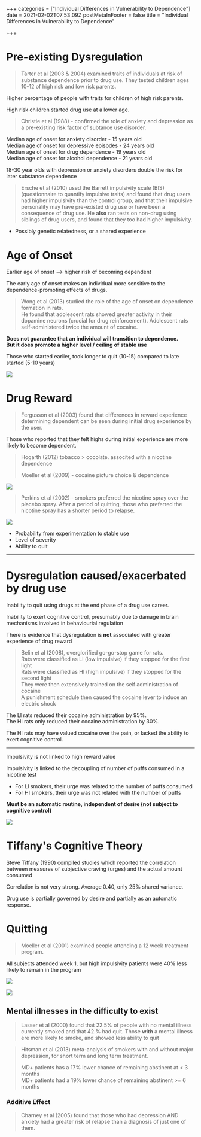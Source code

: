 +++
categories = ["Individual Differences in Vulnerability to Dependence"]
date = 2021-02-02T07:53:09Z
postMetaInFooter = false
title = "Individual Differences in Vulnerability to Dependence"

+++
# Pre-existing Dysregulation

> Tarter et al (2003 & 2004) examined traits of individuals at risk of substance dependence prior to drug use. They tested children ages 10-12 of high risk and low risk parents.

Higher percentage of people with traits for children of high risk parents.

High risk children started drug use at a lower age.

> Christie et al (1988) - confirmed the role of anxiety and depression as a pre-existing risk factor of subtance use disorder.

Median age of onset for anxiety disorder - 15 years old  
Median age of onset for depressive episodes - 24 years old  
Median age of onset for drug dependence - 19 years old  
Median age of onset for alcohol dependence - 21 years old

18-30 year olds with depression or anxiety disorders double the risk for later substance dependence

> Ersche et al (2010) used the Barrett impulsivity scale (BIS) (questionnaire to quantify impulsive traits) and found that drug users had higher impulsivity than the control group, and that their impulsive personality may have pre-existed drug use or have been a consequence of drug use. He **also** ran tests on non-drug using siblings of drug users, and found that they too had higher impulsivity.

* Possibly genetic relatedness, or a shared experience 

# Age of Onset

Earlier age of onset --> higher risk of becoming dependent

The early age of onset makes an individual more sensitive to the dependence-promoting effects of drugs.

> Wong et al (2013) studied the role of the age of onset on dependence formation in rats.  
> He found that adolescent rats showed greater activity in their dopamine neurons (crucial for drug reinforcement). Adolescent rats self-administered twice the amount of cocaine.

**Does not guarantee that an individual will transition to dependence.  
But it does promote a higher level / ceiling of stable use**

Those who started earlier, took longer to quit (10-15) compared to late started (5-10 years)

![](/uploads/snipaste_2021-02-02_19-19-13.png)

# Drug Reward

> Fergusson et al (2003) found that differences in reward experience determining dependent can be seen during initial drug experience by the user.

Those who reported that they felt highs during initial experience are more likely to become dependent.

> Hogarth (2012) tobacco > cocolate. associted with a nicotine dependence
>
> Moeller et al (2009) - cocaine picture choice & dependence

![](/uploads/snipaste_2021-02-02_19-21-46.png)

> Perkins et al (2002) - smokers preferred the nicotine spray over the placebo spray. After a period of quitting, those who preferred the nicotine spray has a shorter period to relapse.

![](/uploads/snipaste_2021-02-02_19-23-08.png)

* Probability from experimentation to stable use
* Level of severity
* Ability to quit 

***

# Dysregulation caused/exacerbated by drug use

Inability to quit using drugs at the end phase of a drug use career.

Inability to exert cognitive control, presumably due to damage in brain mechanisms involved in behaviourial regulation

There is evidence that dysregulation is **not** associated with greater experience of drug reward

> Belin et al (2008), overglorified go-go-stop game for rats.  
> Rats were classified as LI (low impulsive) if they stopped for the first light  
> Rats were classified as HI (high impulsive) if they stopped for the second light  
> They were then extensively trained on the self administration of cocaine  
> A punishment schedule then caused the cocaine lever to induce an electric shock

The LI rats reduced their cocaine administration by 95%.  
The HI rats only reduced their cocaine administration by 30%.

The HI rats may have valued cocaine over the pain, or lacked the ability to exert cognitive control.

***

Impulsivity is not linked to high reward value

Impulsivity is linked to the decoupling of number of puffs consumed in a nicotine test

* For LI smokers, their urge was related to the number of puffs consumed
* For HI smokers, their urge was not related with the number of puffs

**Must be an automatic routine, independent of desire (not subject to cognitive control)**

![](/uploads/snipaste_2021-02-02_19-23-08.png)

# Tiffany's Cognitive Theory

Steve Tiffany (1990) compiled studies which reported the correlation between measures of subjective craving (urges) and the actual amount consumed

Correlation is not very strong. Average 0.40, only 25% shared variance.

Drug use is partially governed by desire and partially as an automatic response.

# Quitting

> Moeller et al (2001) examined people attending a 12 week treatment program.

All subjects attended week 1, but high impulsivity patients were 40% less likely to remain in the program

![](/uploads/snipaste_2021-02-02_19-48-45.png)

![](/uploads/snipaste_2021-02-02_19-49-15.png)

## Mental illnesses in the difficulty to exist

> Lasser et al (2000) found that 22.5% of people with no mental illness currently smoked and that 42.% had quit. Those **with** a mental illness ere more likely to smoke, and showed less ability to quit

> Hitsman et al (2013) meta-analysis of smokers with and without major depression, for short term and long term treatment.
>
> MD+ patients has a 17% lower chance of remaining abstinent at < 3 months  
> MD+ patients had a 19% lower chance of remaining abstinent >= 6 months

### Additive Effect

> Charney et al (2005) found that those who had depression AND anxiety had a greater risk of relapse than a diagnosis of just one of them.